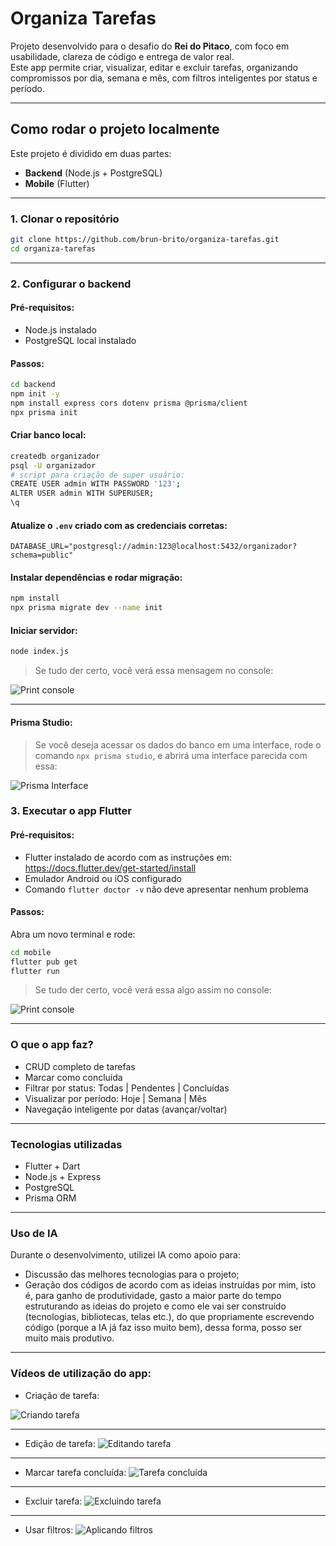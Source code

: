 # Organiza Tarefas

Projeto desenvolvido para o desafio do **Rei do Pitaco**, com foco em usabilidade, clareza de código e entrega de valor real.  
Este app permite criar, visualizar, editar e excluir tarefas, organizando compromissos por dia, semana e mês, com filtros inteligentes por status e período.

---

## Como rodar o projeto localmente

Este projeto é dividido em duas partes:
- **Backend** (Node.js + PostgreSQL)
- **Mobile** (Flutter)

---

### 1. Clonar o repositório

```bash
git clone https://github.com/brun-brito/organiza-tarefas.git
cd organiza-tarefas
```

---

### 2. Configurar o backend

#### Pré-requisitos:
- Node.js instalado
- PostgreSQL local instalado

#### Passos:

```bash
cd backend
npm init -y
npm install express cors dotenv prisma @prisma/client
npx prisma init
```

#### Criar banco local:

```bash
createdb organizador
psql -U organizador
# script para criação de super usuário:
CREATE USER admin WITH PASSWORD '123';
ALTER USER admin WITH SUPERUSER;
\q
```

#### Atualize o `.env` criado com as credenciais corretas:

```
DATABASE_URL="postgresql://admin:123@localhost:5432/organizador?schema=public"
```

#### Instalar dependências e rodar migração:

```bash
npm install
npx prisma migrate dev --name init
```

#### Iniciar servidor:

```bash
node index.js
```

> Se tudo der certo, você verá essa mensagem no console:

![Print console](readme-images/console1.png)

---

#### Prisma Studio:
> Se você deseja acessar os dados do banco em uma interface, rode o comando `npx prisma studio`, e abrirá uma interface parecida com essa:

![Prisma Interface](readme-images/prisma.png)

### 3. Executar o app Flutter

#### Pré-requisitos:
- Flutter instalado de acordo com as instruções em: https://docs.flutter.dev/get-started/install
- Emulador Android ou iOS configurado
- Comando `flutter doctor -v` não deve apresentar nenhum problema

#### Passos:
Abra um novo terminal e rode:
```bash
cd mobile
flutter pub get
flutter run
```

> Se tudo der certo, você verá essa algo assim no console:

![Print console](readme-images/console2.png)

---

### O que o app faz?

- CRUD completo de tarefas
- Marcar como concluída
- Filtrar por status: Todas | Pendentes | Concluídas
- Visualizar por período: Hoje | Semana | Mês
- Navegação inteligente por datas (avançar/voltar)

---

### Tecnologias utilizadas

- Flutter + Dart
- Node.js + Express
- PostgreSQL
- Prisma ORM

---

### Uso de IA

Durante o desenvolvimento, utilizei IA como apoio para:
- Discussão das melhores tecnologias para o projeto;
- Geração dos códigos de acordo com as ideias instruídas por mim, isto é, para ganho de produtividade, gasto a maior parte do tempo estruturando as ideias do projeto e como ele vai ser construído (tecnologias, bibliotecas, telas etc.), do que propriamente escrevendo código (porque a IA já faz isso muito bem), dessa forma, posso ser muito mais produtivo.

---

### Vídeos de utilização do app:
- Criação de tarefa:

![Criando tarefa](readme-images/criando.gif)


---
- Edição de tarefa:
![Editando tarefa](readme-images/editando.gif)


---
- Marcar tarefa concluída:
![Tarefa concluída](readme-images/concluido.gif)


---
- Excluir tarefa:
![Excluindo tarefa](readme-images/excluindo.gif)


---
- Usar filtros:
![Aplicando filtros](readme-images/filtros.gif)
